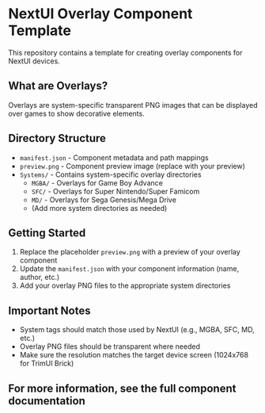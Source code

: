 # NextUI Overlay Component Template

This repository contains a template for creating overlay components for NextUI devices.

## What are Overlays?

Overlays are system-specific transparent PNG images that can be displayed over games to show decorative elements.

## Directory Structure

- `manifest.json` - Component metadata and path mappings
- `preview.png` - Component preview image (replace with your preview)
- `Systems/` - Contains system-specific overlay directories
  - `MGBA/` - Overlays for Game Boy Advance
  - `SFC/` - Overlays for Super Nintendo/Super Famicom
  - `MD/` - Overlays for Sega Genesis/Mega Drive
  - (Add more system directories as needed)

## Getting Started

1. Replace the placeholder `preview.png` with a preview of your overlay component
2. Update the `manifest.json` with your component information (name, author, etc.)
3. Add your overlay PNG files to the appropriate system directories

## Important Notes

- System tags should match those used by NextUI (e.g., MGBA, SFC, MD, etc.)
- Overlay PNG files should be transparent where needed
- Make sure the resolution matches the target device screen (1024x768 for TrimUI Brick)

## For more information, see the full component documentation
